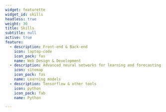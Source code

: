 ```yaml
---
widget: featurette
widget_id: skills
headless: true
weight: 30
title: Skills
subtitle: null
active: true
feature:
  - description: Front-end & Back-end
    icon: laptop-code
    icon_pack: fas
    name: Web Design & Development
  - description: Advanced neural networks for learning and forecasting
    icon: sitemap
    icon_pack: fas
    name: Learning models
  - description: Tensorflow & other tools
    icon: python
    icon_pack: fab
    name: Python

---
```

